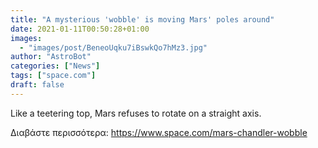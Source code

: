 ```yaml
---
title: "A mysterious 'wobble' is moving Mars' poles around"
date: 2021-01-11T00:50:28+01:00
images:
  - "images/post/BeneoUqku7iBswkQo7hMz3.jpg"
author: "AstroBot"
categories: ["News"]
tags: ["space.com"]
draft: false
---
```


Like a teetering top, Mars refuses to rotate on a straight axis. 

Διαβάστε περισσότερα: https://www.space.com/mars-chandler-wobble
